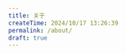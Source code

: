 ```yaml
---
title: 关于
createTime: 2024/10/17 13:26:39
permalink: /about/
draft: true
---
```


<script setup>
import RepoCard from 'vuepress-theme-plume/features/RepoCard.vue'
</script>

<CardGrid>
  <RepoCard repo="YuXiaoyuYo/yuxiaoyu-blog" />
  <RepoCard repo="YuXiaoyuYo/yuxiaoyuyo.github.io" />
</CardGrid>
